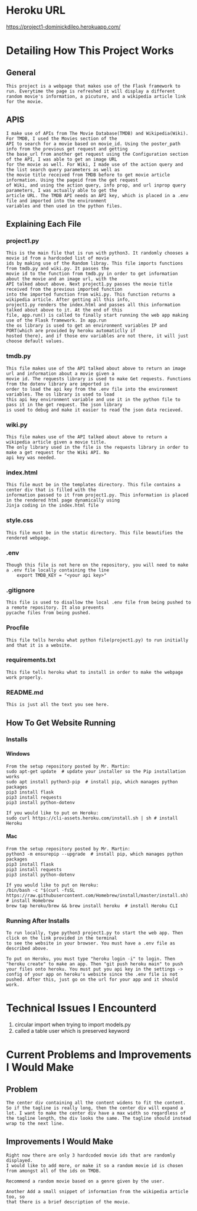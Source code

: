 # Heroku URL
https://project1-dominickdileo.herokuapp.com/

# Detailing How This Project Works
## General
    This project is a webpage that makes use of the Flask framework to run. Everytime the page is refreshed it will display a different 
    random movie's information, a picuture, and a wikipedia article link for the movie.
## APIS
    I make use of APIs from The Movie Database(TMDB) and Wikipedia(Wiki). For TMDB, I used the Movies section of the 
    API to search for a movie based on movie_id. Using the poster_path info from the previous get request and getting 
    the base_url from another get request using the Configuration section of the API, I was able to get an image URL 
    for the movie as well. For Wiki, I made use of the action query and the list search query parameters as well as 
    the movie title received from TMDB before to get movie article information. Using the pageid from the get request
    of Wiki, and using the action query, info prop, and url inprop query parameters, I was actually able to get the 
    article URL. The TMDB API needs an API key, which is placed in a .env file and imported into the environment 
    variables and then used in the python files.
## Explaining Each File
### project1.py
    This is the main file that is run with python3. It randomly chooses a movie id from a hardcoded list of movie 
    ids by making use of the Random libray. This file imports functions from tmdb.py and wiki.py. It passes the 
    movie id to the function from tmdb.py in order to get information about the movie and an image url, with the 
    API talked about above. Next project1.py passes the movie title received from the previous imported function 
    into the imported function from wiki.py. This function returns a wikipedia article. After getting all this info, 
    project1.py renders the index.html and passes all this information talked about above to it. At the end of this 
    file, app.run() is called to finally start running the web app making use of the Flask framework. In app.run 
    the os library is used to get an environment variables IP and PORT(which are provided by heroku automaticlly if 
    hosted there), and if those env variables are not there, it will just choose default values.
### tmdb.py
    This file makes use of the API talked about above to return an image url and information about a movie given a 
    movie id. The requests library is used to make Get requests. Functions from the dotenv library are imported in
    order to load the api key from the .env file into the environment variables. The os library is used to load 
    this api key environment variable and use it in the python file to pass it in the get request. The json library
    is used to debug and make it easier to read the json data recieved.
### wiki.py
    This file makes use of the API talked about above to return a wikipedia article given a movie title. 
    The only library used in the file is the requests library in order to make a get request for the Wiki API. No 
    api key was needed.
### index.html
    This file must be in the templates directory. This file contains a center div that is filled with the 
    information passed to it from project1.py. This information is placed in the rendered html page dynamically using 
    Jinja coding in the index.html file
### style.css
    This file must be in the static directory. This file beautifies the rendered webpage.
### .env
    Though this file is not here on the repository, you will need to make a .env file locally containing the line 
        export TMDB_KEY = "<your api key>"
### .gitignore
    This file is used to disallow the local .env file from being pushed to a remote repository. It also prevents 
    pycache files from being pushed.
### Procfile
    This file tells heroku what python file(project1.py) to run initially and that it is a website.
### requirements.txt
    This file tells heroku what to install in order to make the webpage work properly.
### README.md 
    This is just all the text you see here.
## How To Get Website Running
### Installs
#### Windows
    From the setup repository posted by Mr. Martin:
    sudo apt-get update  # update your installer so the Pip installation works
    sudo apt install python3-pip  # install pip, which manages python packages
    pip3 install flask
    pip3 install requests
    pip3 install python-dotenv

    If you would like to put on Heroku:
    sudo curl https://cli-assets.heroku.com/install.sh | sh # install Heroku

#### Mac
    From the setup repository posted by Mr. Martin:
    python3 -m ensurepip --upgrade  # install pip, which manages python packages
    pip3 install flask
    pip3 install requests
    pip3 install python-dotenv

    If you would like to put on Heroku:
    /bin/bash -c "$(curl -fsSL https://raw.githubusercontent.com/Homebrew/install/master/install.sh)  # install Homebrew
    brew tap heroku/brew && brew install heroku  # install Heroku CLI

### Running After Installs
    To run locally, type python3 project1.py to start the web app. Then click on the link provided in the terminal
    to see the website in your browser. You must have a .env file as described above.

    To put on Heroku, you must type "heroku login -i" to login. Then "heroku create" to make an app. Then "git push heroku main" to push your files onto heroku. You must put you api key in the settings -> config of your app on heroku's website since the .env file is not pushed. After this, just go on the url for your app and it should work.

# Technical Issues I Encounterd
1. circular import when trying to import models.py
2. called a table user which is preserved keyword
# Current Problems and Improvements I Would Make
## Problem
    The center div containing all the content widens to fit the content. So if the tagline is really long, then the center div will expand a lot. I want to make the center div have a max width so regardless of the tagline length, the div looks the same. The tagline should instead wrap to the next line.
## Improvements I Would Make
    Right now there are only 3 hardcoded movie ids that are randomly displayed. 
    I would like to add more, or make it so a random movie id is chosen from amongst all of the ids on TMDB. 
    
    Recommend a random movie based on a genre given by the user.

    Another Add a small snippet of information from the wikipedia article too, so 
    that there is a brief description of the movie.